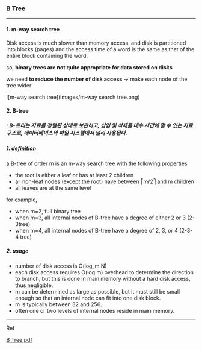 ### B Tree
---


#### 1. m-way search tree

Disk access is much slower than memory access. and disk is partitioned into blocks (pages) and the access time of a word is the same as that of the entire block containing the word.

so, **binary trees are not quite appropriate for data stored on disks**

we need **to reduce the number of disk access**
→ make each node of the tree wider 

![m-way search tree](images/m-way search tree.png)


#### 2. B-tree

##### :  B-트리는  자료를  정렬된  상태로  보관하고, 삽입  및  삭제를 대수  시간에  할  수  있는 자료구조로, 데이터베이스와 파일  시스템에서  널리  사용된다. 

##### 1. definition
a B-tree of order m is an m-way search tree with the following properties 
- the root is either a leaf or has at least 2 children  
- all non-leaf nodes (except the root) have between ⎡m/2⎤ and m children 
- all leaves are at the same level

for example,  

- when m=2, full binary tree
- when m=3, all internal nodes of B-tree have a degree of either 2 or 3 (2-3tree)  
- when m=4, all internal nodes of B-tree have a degree of 2, 3, or 4 (2-3-4
tree)  




##### 2. usage
- number of disk access is O(log_m N)  
- each disk access requires O(log m) overhead to determine the direction to branch, but this is done in main memory without a hard disk access, thus negligible.
- m can be determined as large as possible, but it must still be small enough so that an internal node can fit into one disk block.
- m is typically between 32 and 256.  
- often one or two levels of internal nodes reside in main memory.


----
Ref

[B Tree.pdf](https://github.com/janghoikoo/blog//data-structure/btree/btree.pdf)




